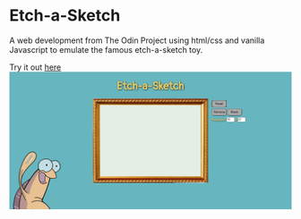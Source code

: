 # Etch-a-Sketch

A web development from The Odin Project using html/css and vanilla Javascript to emulate the famous etch-a-sketch toy.

Try it out [here](https://derrickandry.github.io/etch-a-sketch/)
![preview_image](https://github.com/derrickandry/etch-a-sketch/blob/master/preview.png?raw=true)
